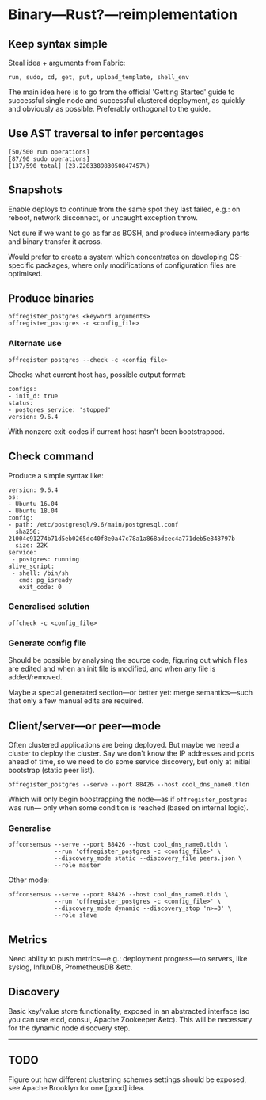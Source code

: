 Binary—Rust?—reimplementation
=============================

## Keep syntax simple
Steal idea + arguments from Fabric:

    run, sudo, cd, get, put, upload_template, shell_env

The main idea here is to go from the official 'Getting Started' guide to successful single node and successful clustered deployment, as quickly and obviously as possible. Preferably orthogonal to the guide.

## Use AST traversal to infer percentages

    [50/500 run operations]
    [87/90 sudo operations]
    [137/590 total] (23.220338983050847457%)

## Snapshots

Enable deploys to continue from the same spot they last failed, e.g.: on reboot, network disconnect, or uncaught exception throw.

Not sure if we want to go as far as BOSH, and produce intermediary parts and binary transfer it across.

Would prefer to create a system which concentrates on developing OS-specific packages, where only modifications of configuration files are optimised.

## Produce binaries

    offregister_postgres <keyword arguments>
    offregister_postgres -c <config_file>

### Alternate use

    offregister_postgres --check -c <config_file>

Checks what current host has, possible output format:

    configs:
    - init_d: true
    status:
    - postgres_service: 'stopped'
    version: 9.6.4
With nonzero exit-codes if current host hasn't been bootstrapped.

## Check command
Produce a simple syntax like:

    version: 9.6.4
    os:
    - Ubuntu 16.04
    - Ubuntu 18.04
    config:
    - path: /etc/postgresql/9.6/main/postgresql.conf
      sha256: 21004c91274b71d5eb0265dc40f8e0a47c78a1a868adcec4a771deb5e848797b
      size: 22K
    service:
     - postgres: running
    alive_script:
     - shell: /bin/sh
       cmd: pg_isready
       exit_code: 0

### Generalised solution

    offcheck -c <config_file>

### Generate config file
Should be possible by analysing the source code, figuring out which files are edited and when an init file is modified, and when any file is added/removed.

Maybe a special generated section—or better yet: merge semantics—such that only a few manual edits are required.

## Client/server—or peer—mode

Often clustered applications are being deployed. But maybe we need a cluster to deploy the cluster. Say we don't know the IP addresses and ports ahead of time, so we need to do some service discovery, but only at initial bootstrap (static peer list).

    offregister_postgres --serve --port 88426 --host cool_dns_name0.tldn

Which will only begin boostrapping the node—as if `offregister_postgres` was run— only when some condition is reached (based on internal logic).

### Generalise

    offconsensus --serve --port 88426 --host cool_dns_name0.tldn \
                 --run 'offregister_postgres -c <config_file>' \
                 --discovery_mode static --discovery_file peers.json \
                 --role master
Other mode:

    offconsensus --serve --port 88426 --host cool_dns_name0.tldn \
                 --run 'offregister_postgres -c <config_file>' \
                 --discovery_mode dynamic --discovery_stop 'n>=3' \
                 --role slave

## Metrics
Need ability to push metrics—e.g.: deployment progress—to servers, like syslog, InfluxDB, PrometheusDB &etc.

## Discovery
Basic key/value store functionality, exposed in an abstracted interface (so you can use etcd, consul, Apache Zookeeper &etc). This will be necessary for the dynamic node discovery step.

---

## TODO
Figure out how different clustering schemes settings should be exposed, see Apache Brooklyn for one [good] idea.
